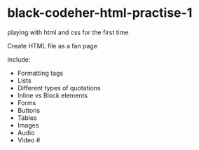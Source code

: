 # black-codeher-html-practise-1
playing with html and css for the first time

Create HTML file as a fan page

Include: 
- Formatting tags
- Lists
- Different types of quotations
- Inline vs Block elements
- Forms
- Buttons
- Tables
- Images
- Audio
- Video #
